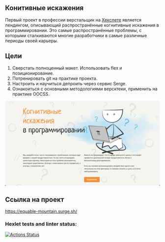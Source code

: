 ## Конитивные искажения

Первый проект в профессии верстальщик на [Хекслете](https://ru.hexlet.io/programs/layout-designer/projects/58) является лендингом, описывающий распространённые когнитивные искажения в программировании. Это самые распространённые проблемы, с которыми сталкиваются многие разработчики в самые различные периоды своей карьеры.

## Цели

1. Сверстать полноценный макет. Использовать flex и позиционирование.
2. Потренировать git на практике проекта.
3. Настроить и научиться депроить через сервис Serge.
4. Ознакоиться с основными методологиями версктеки, применить на практике OOCSS.

![Image alt](https://github.com/Listag/cognitive-distortions-landing/blob/main/src/public/static/README.png)

## Ссылка на проект

https://equable-mountain.surge.sh/

### Hexlet tests and linter status:

[![Actions Status](https://github.com/Listag/layout-designer-project-lvl1/workflows/hexlet-check/badge.svg)](https://github.com/Listag/layout-designer-project-lvl1/actions)
